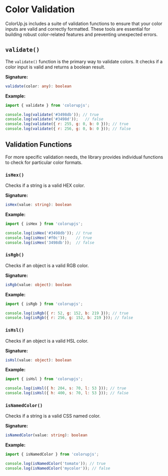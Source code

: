 # Color Validation

ColorUp.js includes a suite of validation functions to ensure that your color inputs are valid and correctly formatted. These tools are essential for building robust color-related features and preventing unexpected errors.

## `validate()`

The `validate()` function is the primary way to validate colors. It checks if a color input is valid and returns a boolean result.

**Signature:**

```typescript
validate(color: any): boolean
```

**Example:**

```javascript
import { validate } from 'colorupjs';

console.log(validate('#3498db')); // true
console.log(validate('#3498d'));   // false
console.log(validate({ r: 255, g: 0, b: 0 })); // true
console.log(validate({ r: 256, g: 0, b: 0 })); // false
```

## Validation Functions

For more specific validation needs, the library provides individual functions to check for particular color formats.

### `isHex()`

Checks if a string is a valid HEX color.

**Signature:**

```typescript
isHex(value: string): boolean
```

**Example:**

```javascript
import { isHex } from 'colorupjs';

console.log(isHex('#3498db')); // true
console.log(isHex('#f0c'));    // true
console.log(isHex('3498db'));  // false
```

### `isRgb()`

Checks if an object is a valid RGB color.

**Signature:**

```typescript
isRgb(value: object): boolean
```

**Example:**

```javascript
import { isRgb } from 'colorupjs';

console.log(isRgb({ r: 52, g: 152, b: 219 })); // true
console.log(isRgb({ r: 256, g: 152, b: 219 })); // false
```

### `isHsl()`

Checks if an object is a valid HSL color.

**Signature:**

```typescript
isHsl(value: object): boolean
```

**Example:**

```javascript
import { isHsl } from 'colorupjs';

console.log(isHsl({ h: 204, s: 70, l: 53 })); // true
console.log(isHsl({ h: 400, s: 70, l: 53 })); // false
```

### `isNamedColor()`

Checks if a string is a valid CSS named color.

**Signature:**

```typescript
isNamedColor(value: string): boolean
```

**Example:**

```javascript
import { isNamedColor } from 'colorupjs';

console.log(isNamedColor('tomato')); // true
console.log(isNamedColor('mycolor')); // false
```
